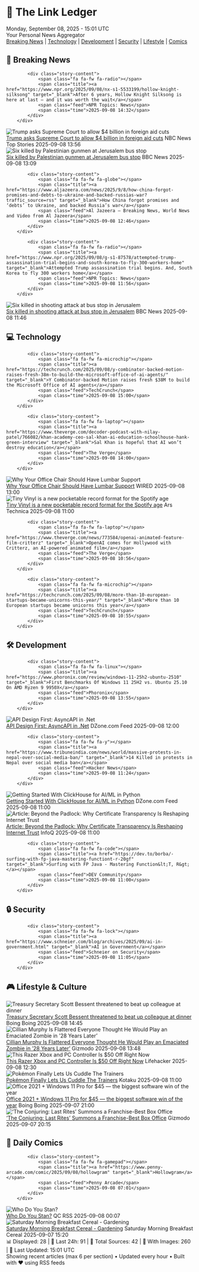 <!-- Processing 54 RSS feeds at 2025-09-08 15:01:43 UTC -->
<!-- Processing: Saturday Morning Breakfast Cereal -->
<!-- Processing: Poorly Drawn Lines -->
<!-- Processing: Garfield -->
<!-- Processing: Dilbert -->
<!-- Processing: Questionable Content -->
<!-- Processing: CNN Top Stories -->
<!-- Processing: CNN Breaking News -->
<!-- Processing: NPR News -->
<!-- Processing: CBC News -->
<!-- Error processing https://rss.cbc.ca/lineup/topstories.xml: The read operation timed out -->
<!-- Processing: Reuters Top News -->
<!-- Processing: Reuters World News -->
<!-- Processing: Associated Press Breaking -->
<!-- Processing: NBC News Breaking -->
<!-- Processing: TechCrunch -->
<!-- Processing: WIRED -->
<!-- Processing: StackOverflow Blog -->
<!-- Processing: Red Hat Blog -->
<!-- Processing: Martin Fowler -->
<!-- Processing: Coding Horror -->
<!-- Processing: Gizmodo -->
<!-- Processing: Boing Boing -->
<!-- Processing: Krebs on Security -->
<!-- Processing: Schneier on Security -->
<!-- Generated 5 new posts out of 23 feeds processed -->
<div class="newspaper-header">
    <h1 class="newspaper-title">📰 The Link Ledger</h1>
    <div class="newspaper-date">Monday, September 08, 2025 - 15:01 UTC</div>
    <div class="newspaper-subtitle">Your Personal News Aggregator</div>
</div>

<div class="newspaper-nav">
    <a href="#breaking">Breaking News</a> |
    <a href="#tech">Technology</a> |
    <a href="#dev">Development</a> |
    <a href="#security">Security</a> |
    <a href="#lifestyle">Lifestyle</a> |
    <a href="#webcomics">Comics</a>
</div>

<div class="news-section breaking-news" id="breaking">
<h2 class="section-header">🚨 Breaking News</h2>
<div class="stories-container">
<div class="story">
            
            <div class="story-content">
                <span class="fa fa-fw fa-radio"></span>
                <span class="title"><a href="https://www.npr.org/2025/09/08/nx-s1-5533199/hollow-knight-silksong" target="_blank">After 6 years, Hollow Knight Silksong is here at last — and it was worth the wait</a></span>
                <span class="feed">NPR Topics: News</span>
                <span class="time">2025-09-08 14:32</span>
            </div>
        </div>
<div class="story">
            <img src="https://media-cldnry.s-nbcnews.com/image/upload/t_fit_1500w/rockcms/2025-08/250828-donald-trump-mn-1140-dbce0f.jpg" alt="Trump asks Supreme Court to allow $4 billion in foreign aid cuts" class="story-image" loading="lazy" onerror="this.style.display='none'">
            <div class="story-content">
                <span class="fa fa-fw fa-broadcast-tower"></span>
                <span class="title"><a href="https://www.nbcnews.com/politics/supreme-court/trump-asks-supreme-court-allow-4-billion-foreign-aid-cuts-rcna229794" target="_blank">Trump asks Supreme Court to allow $4 billion in foreign aid cuts</a></span>
                <span class="feed">NBC News Top Stories</span>
                <span class="time">2025-09-08 13:56</span>
            </div>
        </div>
<div class="story">
            <img src="https://ichef.bbci.co.uk/ace/standard/240/cpsprodpb/6287/live/48e4c6d0-8c8f-11f0-b391-6936825093bd.jpg" alt="Six killed by Palestinian gunmen at Jerusalem bus stop" class="story-image" loading="lazy" onerror="this.style.display='none'">
            <div class="story-content">
                <span class="fa fa-fw fa-earth-americas"></span>
                <span class="title"><a href="https://www.bbc.com/news/articles/cr70ny0l7vgo?at_medium=RSS&at_campaign=rss" target="_blank">Six killed by Palestinian gunmen at Jerusalem bus stop</a></span>
                <span class="feed">BBC News</span>
                <span class="time">2025-09-08 13:09</span>
            </div>
        </div>
<div class="story">
            
            <div class="story-content">
                <span class="fa fa-fw fa-globe"></span>
                <span class="title"><a href="https://www.aljazeera.com/news/2025/9/8/how-china-forgot-promises-and-debts-to-ukraine-and-backed-russias-war?traffic_source=rss" target="_blank">How China forgot promises and ‘debts’ to Ukraine, and backed Russia’s war</a></span>
                <span class="feed">Al Jazeera – Breaking News, World News and Video from Al Jazeera</span>
                <span class="time">2025-09-08 12:46</span>
            </div>
        </div>
<div class="story">
            
            <div class="story-content">
                <span class="fa fa-fw fa-radio"></span>
                <span class="title"><a href="https://www.npr.org/2025/09/08/g-s1-87578/attempted-trump-assassination-trial-begins-and-south-korea-to-fly-300-workers-home" target="_blank">Attempted Trump assassination trial begins. And, South Korea to fly 300 workers home</a></span>
                <span class="feed">NPR Topics: News</span>
                <span class="time">2025-09-08 11:56</span>
            </div>
        </div>
<div class="story">
            <img src="https://ichef.bbci.co.uk/ace/standard/240/cpsprodpb/6287/live/48e4c6d0-8c8f-11f0-b391-6936825093bd.jpg" alt="Six killed in shooting attack at bus stop in Jerusalem" class="story-image" loading="lazy" onerror="this.style.display='none'">
            <div class="story-content">
                <span class="fa fa-fw fa-earth-americas"></span>
                <span class="title"><a href="https://www.bbc.com/news/articles/cr70ny0l7vgo?at_medium=RSS&at_campaign=rss" target="_blank">Six killed in shooting attack at bus stop in Jerusalem</a></span>
                <span class="feed">BBC News</span>
                <span class="time">2025-09-08 11:46</span>
            </div>
        </div>
</div>
</div>
<div class="news-section tech-news" id="tech">
<h2 class="section-header">💻 Technology</h2>
<div class="stories-container">
<div class="story">
            
            <div class="story-content">
                <span class="fa fa-fw fa-microchip"></span>
                <span class="title"><a href="https://techcrunch.com/2025/09/08/y-combinator-backed-motion-raises-fresh-38m-to-build-the-microsoft-office-of-ai-agents/" target="_blank">Y Combinator-backed Motion raises fresh $38M to build the Microsoft Office of AI agents</a></span>
                <span class="feed">TechCrunch</span>
                <span class="time">2025-09-08 15:00</span>
            </div>
        </div>
<div class="story">
            
            <div class="story-content">
                <span class="fa fa-fw fa-laptop"></span>
                <span class="title"><a href="https://www.theverge.com/decoder-podcast-with-nilay-patel/766082/khan-academy-ceo-sal-khan-ai-education-schoolhouse-hank-green-interview" target="_blank">Sal Khan is hopeful that AI won’t destroy education</a></span>
                <span class="feed">The Verge</span>
                <span class="time">2025-09-08 14:00</span>
            </div>
        </div>
<div class="story">
            <img src="https://media.wired.com/photos/68be03efae156111b45831a6/master/pass/Does-Your-Office-Chair-Need-Lumbar-Support-.jpg" alt="Why Your Office Chair Should Have Lumbar Support" class="story-image" loading="lazy" onerror="this.style.display='none'">
            <div class="story-content">
                <span class="fa fa-fw fa-bolt"></span>
                <span class="title"><a href="https://www.wired.com/story/does-your-office-chair-need-lumbar-support/" target="_blank">Why Your Office Chair Should Have Lumbar Support</a></span>
                <span class="feed">WIRED</span>
                <span class="time">2025-09-08 13:00</span>
            </div>
        </div>
<div class="story">
            <img src="https://cdn.arstechnica.net/wp-content/uploads/2025/09/tinyvinyl5-500x500.jpg" alt="Tiny Vinyl is a new pocketable record format for the Spotify age" class="story-image" loading="lazy" onerror="this.style.display='none'">
            <div class="story-content">
                <span class="fa fa-fw fa-cog"></span>
                <span class="title"><a href="https://arstechnica.com/gadgets/2025/09/tiny-vinyl-is-a-new-pocketable-record-format-for-the-spotify-age/" target="_blank">Tiny Vinyl is a new pocketable record format for the Spotify age</a></span>
                <span class="feed">Ars Technica</span>
                <span class="time">2025-09-08 11:00</span>
            </div>
        </div>
<div class="story">
            
            <div class="story-content">
                <span class="fa fa-fw fa-laptop"></span>
                <span class="title"><a href="https://www.theverge.com/news/773584/openai-animated-feature-film-critterz" target="_blank">OpenAI comes for Hollywood with Critterz, an AI-powered animated film</a></span>
                <span class="feed">The Verge</span>
                <span class="time">2025-09-08 10:56</span>
            </div>
        </div>
<div class="story">
            
            <div class="story-content">
                <span class="fa fa-fw fa-microchip"></span>
                <span class="title"><a href="https://techcrunch.com/2025/09/08/more-than-10-european-startups-became-unicorns-this-year/" target="_blank">More than 10 European startups became unicorns this year</a></span>
                <span class="feed">TechCrunch</span>
                <span class="time">2025-09-08 10:55</span>
            </div>
        </div>
</div>
</div>
<div class="news-section dev-news" id="dev">
<h2 class="section-header">🛠️ Development</h2>
<div class="stories-container">
<div class="story">
            
            <div class="story-content">
                <span class="fa fa-fw fa-linux"></span>
                <span class="title"><a href="https://www.phoronix.com/review/windows-11-25h2-ubuntu-2510" target="_blank">First Benchmarks Of Windows 11 25H2 vs. Ubuntu 25.10 On AMD Ryzen 9 9950X</a></span>
                <span class="feed">Phoronix</span>
                <span class="time">2025-09-08 13:55</span>
            </div>
        </div>
<div class="story">
            <img src="https://dz2cdn1.dzone.com/thumbnail?fid=18604766&w=600" alt="API Design First: AsyncAPI in .Net" class="story-image" loading="lazy" onerror="this.style.display='none'">
            <div class="story-content">
                <span class="fa fa-fw fa-newspaper"></span>
                <span class="title"><a href="https://dzone.com/articles/api-design-first-asyncapi-in-dotnet" target="_blank">API Design First: AsyncAPI in .Net</a></span>
                <span class="feed">DZone.com Feed</span>
                <span class="time">2025-09-08 12:00</span>
            </div>
        </div>
<div class="story">
            
            <div class="story-content">
                <span class="fa fa-fw fa-y"></span>
                <span class="title"><a href="https://www.tribuneindia.com/news/world/massive-protests-in-nepal-over-social-media-ban/" target="_blank">14 Killed in protests in Nepal over social media ban</a></span>
                <span class="feed">Hacker News</span>
                <span class="time">2025-09-08 11:24</span>
            </div>
        </div>
<div class="story">
            <img src="https://dz2cdn1.dzone.com/thumbnail?fid=18604511&w=600" alt="Getting Started With ClickHouse for AI/ML in Python" class="story-image" loading="lazy" onerror="this.style.display='none'">
            <div class="story-content">
                <span class="fa fa-fw fa-newspaper"></span>
                <span class="title"><a href="https://dzone.com/articles/getting-started-with-clickhouse-for-ai-ml-in-python" target="_blank">Getting Started With ClickHouse for AI/ML in Python</a></span>
                <span class="feed">DZone.com Feed</span>
                <span class="time">2025-09-08 11:00</span>
            </div>
        </div>
<div class="story">
            <img src="https://res.infoq.com/articles/tls-certificate-transparency/en/headerimage/tls-certificate-transparency-header-1756385529119.jpg" alt="Article: Beyond the Padlock: Why Certificate Transparency Is Reshaping Internet Trust" class="story-image" loading="lazy" onerror="this.style.display='none'">
            <div class="story-content">
                <span class="fa fa-fw fa-info-circle"></span>
                <span class="title"><a href="https://www.infoq.com/articles/tls-certificate-transparency/?utm_campaign=infoq_content&utm_source=infoq&utm_medium=feed&utm_term=global" target="_blank">Article: Beyond the Padlock: Why Certificate Transparency Is Reshaping Internet Trust</a></span>
                <span class="feed">InfoQ</span>
                <span class="time">2025-09-08 11:00</span>
            </div>
        </div>
<div class="story">
            
            <div class="story-content">
                <span class="fa fa-fw fa-code"></span>
                <span class="title"><a href="https://dev.to/borba/-surfing-with-fp-java-mastering-functiont-r-20gf" target="_blank">Surfing with FP Java - Mastering Function&lt;T, R&gt;</a></span>
                <span class="feed">DEV Community</span>
                <span class="time">2025-09-08 11:00</span>
            </div>
        </div>
</div>
</div>
<div class="news-section security-news" id="security">
<h2 class="section-header">🔒 Security</h2>
<div class="stories-container">
<div class="story">
            
            <div class="story-content">
                <span class="fa fa-fw fa-lock"></span>
                <span class="title"><a href="https://www.schneier.com/blog/archives/2025/09/ai-in-government.html" target="_blank">AI in Government</a></span>
                <span class="feed">Schneier on Security</span>
                <span class="time">2025-09-08 11:05</span>
            </div>
        </div>
</div>
</div>
<div class="news-section lifestyle-news" id="lifestyle">
<h2 class="section-header">🎮 Lifestyle & Culture</h2>
<div class="stories-container">
<div class="story">
            <img src="https://i0.wp.com/boingboing.net/wp-content/uploads/2025/09/shutterstock_2598232495.jpg?fit=1000%2C667&amp;quality=60&amp;ssl=1" alt="Treasury Secretary Scott Bessent threatened to beat up colleague at dinner" class="story-image" loading="lazy" onerror="this.style.display='none'">
            <div class="story-content">
                <span class="fa fa-fw fa-arrow-right"></span>
                <span class="title"><a href="https://boingboing.net/2025/09/08/treasury-secretary-scott-bessent-threatened-to-beat-up-colleague-at-dinner.html" target="_blank">Treasury Secretary Scott Bessent threatened to beat up colleague at dinner</a></span>
                <span class="feed">Boing Boing</span>
                <span class="time">2025-09-08 14:45</span>
            </div>
        </div>
<div class="story">
            <img src="https://gizmodo.com/app/uploads/2025/06/28-Years-Later-zombie.jpg" alt="Cillian Murphy Is Flattered Everyone Thought He Would Play an Emaciated Zombie in ’28 Years Later’" class="story-image" loading="lazy" onerror="this.style.display='none'">
            <div class="story-content">
                <span class="fa fa-fw fa-computer"></span>
                <span class="title"><a href="https://gizmodo.com/cillian-murphy-is-flattered-everyone-thought-he-would-play-an-emaciated-zombie-in-28-years-later-2000655309" target="_blank">Cillian Murphy Is Flattered Everyone Thought He Would Play an Emaciated Zombie in ’28 Years Later’</a></span>
                <span class="feed">Gizmodo</span>
                <span class="time">2025-09-08 13:48</span>
            </div>
        </div>
<div class="story">
            <img src="https://lifehacker.com/imagery/articles/01K4MBHW4JR48591BT9WDH2N32/hero-image.png" alt="This Razer Xbox and PC Controller Is $50 Off Right Now" class="story-image" loading="lazy" onerror="this.style.display='none'">
            <div class="story-content">
                <span class="fa fa-fw fa-life-ring"></span>
                <span class="title"><a href="https://lifehacker.com/tech/razer-wolverine-v3-pro-sale?utm_medium=RSS" target="_blank">This Razer Xbox and PC Controller Is $50 Off Right Now</a></span>
                <span class="feed">Lifehacker</span>
                <span class="time">2025-09-08 12:30</span>
            </div>
        </div>
<div class="story">
            <img src="https://kotaku.com/app/uploads/2025/09/plush-main-1.jpg" alt="Pokémon Finally Lets Us Cuddle The Trainers" class="story-image" loading="lazy" onerror="this.style.display='none'">
            <div class="story-content">
                <span class="fa fa-fw fa-gamepad"></span>
                <span class="title"><a href="https://kotaku.com/pokemon-center-trainer-plush-n-marnie-lillie-2000623942" target="_blank">Pokémon Finally Lets Us Cuddle The Trainers</a></span>
                <span class="feed">Kotaku</span>
                <span class="time">2025-09-08 11:00</span>
            </div>
        </div>
<div class="story">
            <img src="https://i0.wp.com/boingboing.net/wp-content/uploads/2025/09/The-Ultimate-Microsoft-Office-Professional-2021-for-Windows.jpg?fit=2250%2C1500&amp;quality=60&amp;ssl=1" alt="Office 2021 + Windows 11 Pro for $45 — the biggest software win of the year" class="story-image" loading="lazy" onerror="this.style.display='none'">
            <div class="story-content">
                <span class="fa fa-fw fa-arrow-right"></span>
                <span class="title"><a href="https://boingboing.net/2025/09/07/office-2021-windows-11-pro-for-45-the-biggest-software-win-of-the-year.html" target="_blank">Office 2021 + Windows 11 Pro for $45 — the biggest software win of the year</a></span>
                <span class="feed">Boing Boing</span>
                <span class="time">2025-09-07 21:00</span>
            </div>
        </div>
<div class="story">
            <img src="https://gizmodo.com/app/uploads/2025/09/ConjuringYoungerWarrens.jpg" alt="‘The Conjuring: Last Rites’ Summons a Franchise-Best Box Office" class="story-image" loading="lazy" onerror="this.style.display='none'">
            <div class="story-content">
                <span class="fa fa-fw fa-computer"></span>
                <span class="title"><a href="https://gizmodo.com/the-conjuring-last-rites-summons-a-franchise-best-box-office-2000655105" target="_blank">‘The Conjuring: Last Rites’ Summons a Franchise-Best Box Office</a></span>
                <span class="feed">Gizmodo</span>
                <span class="time">2025-09-07 20:15</span>
            </div>
        </div>
</div>
</div>
<div class="news-section webcomics-section" id="webcomics">
<h2 class="section-header">🎨 Daily Comics</h2>
<div class="stories-container">
<div class="story">
            
            <div class="story-content">
                <span class="fa fa-fw fa-gamepad"></span>
                <span class="title"><a href="https://www.penny-arcade.com/comic/2025/09/08/hollowgram" target="_blank">Hollowgram</a></span>
                <span class="feed">Penny Arcade</span>
                <span class="time">2025-09-08 07:01</span>
            </div>
        </div>
<div class="story">
            <img src="http://www.questionablecontent.net/comics/5652.png" alt="Who Do You Stan?" class="story-image" loading="lazy" onerror="this.style.display='none'">
            <div class="story-content">
                <span class="fa fa-fw fa-music"></span>
                <span class="title"><a href="http://questionablecontent.net/view.php?comic=5652" target="_blank">Who Do You Stan?</a></span>
                <span class="feed">QC RSS</span>
                <span class="time">2025-09-08 00:07</span>
            </div>
        </div>
<div class="story">
            <img src="https://www.smbc-comics.com/comics/1757023233-20250907.png" alt="Saturday Morning Breakfast Cereal - Gardening" class="story-image" loading="lazy" onerror="this.style.display='none'">
            <div class="story-content">
                <span class="fa fa-fw fa-smile"></span>
                <span class="title"><a href="https://www.smbc-comics.com/comic/gardening-2" target="_blank">Saturday Morning Breakfast Cereal - Gardening</a></span>
                <span class="feed">Saturday Morning Breakfast Cereal</span>
                <span class="time">2025-09-07 15:20</span>
            </div>
        </div>
</div>
</div>

<div class="newspaper-footer">
    <div class="stats">
        📊 Displayed: 28 | 📅 Last 24h: 91 | 📡 Total Sources: 42 | 📸 With Images: 260 |
        🔄 Last Updated: 15:01 UTC
    </div>
    <div class="footer-note">
        Showing recent articles (max 6 per section) • Updated every hour • Built with ❤️ using RSS feeds
    </div>
</div>
